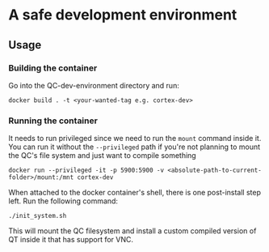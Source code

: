 # A safe development environment

## Usage

### Building the container

Go into the QC-dev-environment directory and run:

```
docker build . -t <your-wanted-tag e.g. cortex-dev>
```

### Running the container

It needs to run privileged since we need to run the `mount` command inside it. You can run it without the `--privileged` path if you're not planning to mount the QC's file system and just want to compile something

```
docker run --privileged -it -p 5900:5900 -v <absolute-path-to-current-folder>/mount:/mnt cortex-dev
```

When attached to the docker container's shell, there is one post-install step left. Run the following command:

```
./init_system.sh
```

This will mount the QC filesystem and install a custom compiled version of QT inside it that has support for VNC.

